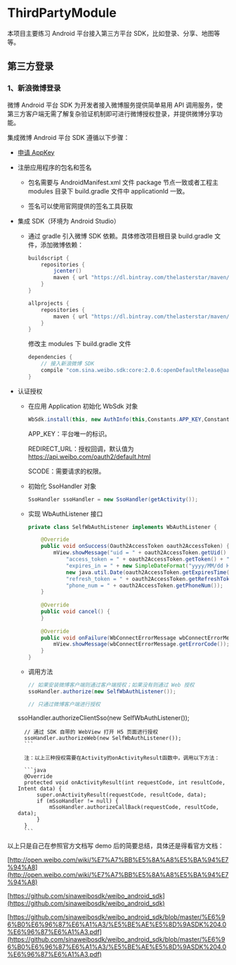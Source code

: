 # ThirdPartyModule

本项目主要练习 Android 平台接入第三方平台 SDK，比如登录、分享、地图等等。

## 第三方登录

### 1、新浪微博登录

微博 Android 平台 SDK 为开发者接入微博服务提供简单易用 API 调用服务，使第三方客户端无需了解复杂验证机制即可进行微博授权登录，并提供微博分享功能。

集成微博 Android 平台 SDK 遵循以下步骤：

- [申请 AppKey](http://open.weibo.com/wiki/%E7%A7%BB%E5%8A%A8%E5%BA%94%E7%94%A8#.E7.A7.BB.E5.8A.A8.E5.AE.A2.E6.88.B7.E7.AB.AF.E6.8E.A5.E5.85.A5)

- 注册应用程序的包名和签名

	- 包名需要与 AndroidManifest.xml 文件 package 节点一致或者工程主 modules 目录下 build.gradle 文件中 applicationId 一致。

	- 签名可以使用官网提供的签名工具获取

- 集成 SDK（环境为 Android Studio）

	- 通过 gradle 引入微博 SDK 依赖。具体修改项目根目录 build.gradle 文件，添加微博依赖：

		```java
		buildscript {
			repositories {
				jcenter()
				maven { url "https://dl.bintray.com/thelasterstar/maven/" }
			}
		}
	
		allprojects {
			repositories {
				maven { url "https://dl.bintray.com/thelasterstar/maven/" }
			}
		}
		```
	
		修改主 modules 下 build.gradle 文件
	
		```java
		dependencies {
    		// 接入新浪微博 SDK
    		compile "com.sina.weibo.sdk:core:2.0.6:openDefaultRelease@aar"
		}
		```
	
- 认证授权

	- 在应用 Application 初始化 WbSdk 对象

		```java
		WbSdk.install(this, new AuthInfo(this,Constants.APP_KEY,Constants.REDIRECT_URL, Constants.SCOPE));
		```
	
		APP_KEY：平台唯一的标识。
	
		REDIRECT_URL：授权回调，默认值为 https://api.weibo.com/oauth2/default.html
	
		SCODE：需要请求的权限。
		
	- 初始化 SsoHandler 对象
		
		```java
		SsoHandler ssoHandler = new SsoHandler(getActivity());
		```
		
	- 实现 WbAuthListener 接口

		```java
		private class SelfWbAuthListener implements WbAuthListener {
		
			@Override
			public void onSuccess(Oauth2AccessToken oauth2AccessToken) {
				mView.showMessage("uid = " + oauth2AccessToken.getUid() + "\n" +
                    "access_token = " + oauth2AccessToken.getToken() + "\n" +
                    "expires_in = " + new SimpleDateFormat("yyyy/MM/dd HH:mm:ss").format(
                    new java.util.Date(oauth2AccessToken.getExpiresTime())) + "\n" +
                    "refresh_token = " + oauth2AccessToken.getRefreshToken() + "\n" +
                    "phone_num = " + oauth2AccessToken.getPhoneNum());
			}
			
			@Override
			public void cancel() {
			}
			
			@Override
			public void onFailure(WbConnectErrorMessage wbConnectErrorMessage) {
				mView.showMessage(wbConnectErrorMessage.getErrorCode());
			}
    	}
		```
		
	- 调用方法

		```java
		// 如果安装微博客户端则通过客户端授权；如果没有则通过 Web 授权
		ssoHandler.authorize(new SelfWbAuthListener());

		// 只通过微博客户端进行授权
	ssoHandler.authorizeClientSso(new SelfWbAuthListener());

		// 通过 SDK 自带的 WebView 打开 H5 页面进行授权
		ssoHandler.authorizeWeb(new SelfWbAuthListener());
		```
		
		注：以上三种授权需要在Activity的onActivityResult函数中，调用以下方法：
		
		```java
		@Override
		protected void onActivityResult(int requestCode, int resultCode, Intent data) {
			super.onActivityResult(requestCode, resultCode, data);
			if (mSsoHandler != null) {
				mSsoHandler.authorizeCallBack(requestCode, resultCode, data);
			}
		}
		```
		
以上只是自己在参照官方文档写 demo 后的简要总结，具体还是得看官方文档：

[http://open.weibo.com/wiki/%E7%A7%BB%E5%8A%A8%E5%BA%94%E7%94%A8](http://open.weibo.com/wiki/%E7%A7%BB%E5%8A%A8%E5%BA%94%E7%94%A8)

[https://github.com/sinaweibosdk/weibo_android_sdk](https://github.com/sinaweibosdk/weibo_android_sdk)

[https://github.com/sinaweibosdk/weibo_android_sdk/blob/master/%E6%96%B0%E6%96%87%E6%A1%A3/%E5%BE%AE%E5%8D%9ASDK%204.0%E6%96%87%E6%A1%A3.pdf](https://github.com/sinaweibosdk/weibo_android_sdk/blob/master/%E6%96%B0%E6%96%87%E6%A1%A3/%E5%BE%AE%E5%8D%9ASDK%204.0%E6%96%87%E6%A1%A3.pdf)